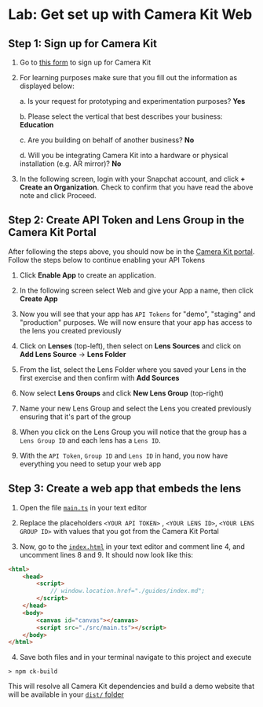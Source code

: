 # Lab: Get set up with Camera Kit Web

## Step 1: Sign up for Camera Kit
1. Go to [this form](https://camera-kit.snapchat.com/request?lang=en-US) to sign up for Camera Kit

2. For learning purposes make sure that you fill out the information as displayed below:
    
    a. Is your request for prototyping and experimentation purposes? **Yes**

    b. Please select the vertical that best describes your business: **Education**

    c. Are you building on behalf of another business? **No**

    d. Will you be integrating Camera Kit into a hardware or physical installation (e.g. AR mirror)? **No**

3. In the following screen, login with your Snapchat account, and click **+ Create an Organization**. Check to confirm that you have read the above note and click Proceed. 


## Step 2: Create API Token and Lens Group in the Camera Kit Portal
After following the steps above, you should now be in the [Camera Kit portal](https://camera-kit.snapchat.com/). Follow the steps below to continue enabling your API Tokens

1. Click **Enable App** to create an application. 

2. In the following screen select Web and give your App a name, then click **Create App** 

3. Now you will see that your app has `API Tokens` for "demo", "staging" and "production" purposes. We will now ensure that your app has access to the lens you created previously

4. Click on **Lenses** (top-left), then select on **Lens Sources**  and click on **Add Lens Source** -> **Lens Folder**

5. From the list, select the Lens Folder where you saved your Lens in the first exercise and then confirm with **Add Sources**

6. Now select **Lens Groups** and click **New Lens Group** (top-right)

7. Name your new Lens Group and select the Lens you created previously ensuring that it's part of the group

8. When you click on the Lens Group you will notice that the group has a `Lens Group ID` and each lens has a `Lens ID`.

9. With the `API Token`, `Group ID` and `Lens ID` in hand, you now have everything you need to setup your web app

## Step 3: Create a web app that embeds the lens

1. Open the file [`main.ts`](../src/main.ts) in your text editor

2. Replace the placeholders `<YOUR API TOKEN>` , `<YOUR LENS ID>`, `<YOUR LENS GROUP ID>` with values that you got from the Camera Kit Portal

3. Now, go to the [`index.html`](../index.html) in your text editor and comment line 4, and uncomment lines 8 and 9. It should now look like this:

```html
<html>
    <head>
        <script>
            // window.location.href="./guides/index.md";
        </script>
    </head>
    <body>
        <canvas id="canvas"></canvas>
        <script src="./src/main.ts"></script>
    </body>
</html>
```

4. Save both files and in your terminal navigate to this project and execute 

```
> npm ck-build
```

This will resolve all Camera Kit dependencies and build a demo website that will be available in your [`dist/` folder](../dist/index.html)
